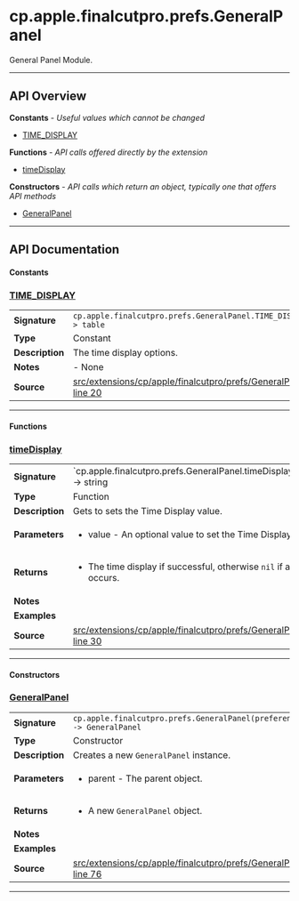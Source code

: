 # cp.apple.finalcutpro.prefs.GeneralPanel

General Panel Module.

---

## API Overview
**Constants** - _Useful values which cannot be changed_
 * [TIME_DISPLAY](#time_display)

**Functions** - _API calls offered directly by the extension_
 * [timeDisplay](#timedisplay)

**Constructors** - _API calls which return an object, typically one that offers API methods_
 * [GeneralPanel](#generalpanel)


---

## API Documentation

#### Constants


### [TIME_DISPLAY](#time_display)

|                                             |                                                                                     |
| --------------------------------------------|-------------------------------------------------------------------------------------|
| **Signature**                               | `cp.apple.finalcutpro.prefs.GeneralPanel.TIME_DISPLAY -> table`                                                                    |
| **Type**                                    | Constant                                                                     |
| **Description**                             | The time display options.                                                                     |
| **Notes**                                   | - None |
| **Source**                                  | [src/extensions/cp/apple/finalcutpro/prefs/GeneralPanel.lua line 20](https://github.com/CommandPost/CommandPost/blob/develop/src/extensions/cp/apple/finalcutpro/prefs/GeneralPanel.lua#L20) |

---

#### Functions


### [timeDisplay](#timedisplay)

|                                             |                                                                                     |
| --------------------------------------------|-------------------------------------------------------------------------------------|
| **Signature**                               | `cp.apple.finalcutpro.prefs.GeneralPanel.timeDisplay([value]) -> string | nil`                                                                    |
| **Type**                                    | Function                                                                     |
| **Description**                             | Gets to sets the Time Display value.                                                                     |
| **Parameters**                              | <ul><li>value - An optional value to set the Time Display.</li></ul> |
| **Returns**                                 | <ul><li>The time display if successful, otherwise `nil` if an error occurs.</li></ul>          |
| **Notes**                                   | <ul></ul> |
| **Examples**                                | <ul></ul> |
| **Source**                                  | [src/extensions/cp/apple/finalcutpro/prefs/GeneralPanel.lua line 30](https://github.com/CommandPost/CommandPost/blob/develop/src/extensions/cp/apple/finalcutpro/prefs/GeneralPanel.lua#L30) |

---

#### Constructors


### [GeneralPanel](#generalpanel)

|                                             |                                                                                     |
| --------------------------------------------|-------------------------------------------------------------------------------------|
| **Signature**                               | `cp.apple.finalcutpro.prefs.GeneralPanel(preferencesDialog) -> GeneralPanel`                                                                    |
| **Type**                                    | Constructor                                                                     |
| **Description**                             | Creates a new `GeneralPanel` instance.                                                                     |
| **Parameters**                              | <ul><li>parent - The parent object.</li></ul> |
| **Returns**                                 | <ul><li>A new `GeneralPanel` object.</li></ul>          |
| **Notes**                                   | <ul></ul> |
| **Examples**                                | <ul></ul> |
| **Source**                                  | [src/extensions/cp/apple/finalcutpro/prefs/GeneralPanel.lua line 76](https://github.com/CommandPost/CommandPost/blob/develop/src/extensions/cp/apple/finalcutpro/prefs/GeneralPanel.lua#L76) |

---

